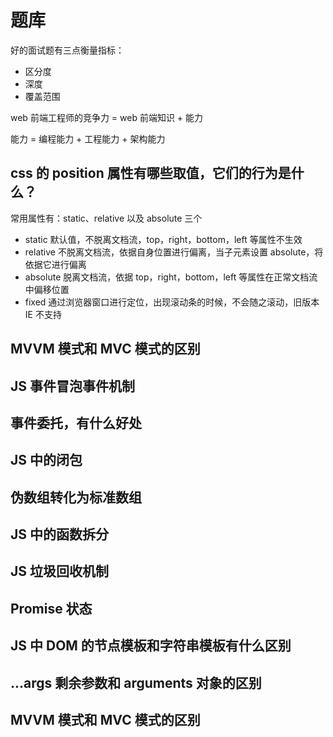 # 题库

好的面试题有三点衡量指标：

- 区分度
- 深度
- 覆盖范围

web 前端工程师的竞争力 = web 前端知识 + 能力

能力 = 编程能力 + 工程能力 + 架构能力

## css 的 position 属性有哪些取值，它们的行为是什么？

常用属性有：static、relative 以及 absolute 三个

- static 默认值，不脱离文档流，top，right，bottom，left 等属性不生效
- relative 不脱离文档流，依据自身位置进行偏离，当子元素设置 absolute，将依据它进行偏离
- absolute 脱离文档流，依据 top，right，bottom，left 等属性在正常文档流中偏移位置
- fixed 通过浏览器窗口进行定位，出现滚动条的时候，不会随之滚动，旧版本 IE 不支持

## MVVM 模式和 MVC 模式的区别

## JS 事件冒泡事件机制

## 事件委托，有什么好处

## JS 中的闭包

## 伪数组转化为标准数组

## JS 中的函数拆分

## JS 垃圾回收机制

## Promise 状态

## JS 中 DOM 的节点模板和字符串模板有什么区别

## ...args 剩余参数和 arguments 对象的区别

## MVVM 模式和 MVC 模式的区别
